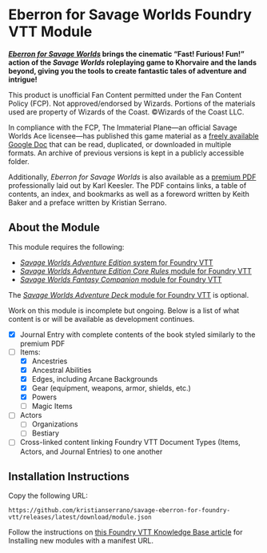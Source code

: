 # Eberron for Savage Worlds Foundry VTT Module

**[_Eberron for Savage Worlds_](https://immaterialplane.com/products/eberron-for-savage-worlds/) brings the cinematic “Fast! Furious! Fun!” action of the _Savage Worlds_ roleplaying game to Khorvaire and the lands beyond, giving you the tools to create fantastic tales of adventure and intrigue!**

This product is unofficial Fan Content permitted under the Fan Content Policy (FCP). Not approved/endorsed by Wizards. Portions of the materials used are property of Wizards of the Coast. ©Wizards of the Coast LLC.

In compliance with the FCP, The Immaterial Plane—an official Savage Worlds Ace licensee—has published this game material as a [freely available Google Doc](https://docs.google.com/document/d/1HS7Ys0hhm9-ykcp11rd34pf-bFwvtf-e7OGei9VXTx0/edit?usp=sharing) that can be read, duplicated, or downloaded in multiple formats. An archive of previous versions is kept in a publicly accessible folder.

Additionally, _Eberron for Savage Worlds_ is also available as a [premium PDF](https://immaterialplane.itch.io/eberron-for-savage-worlds) professionally laid out by Karl Keesler. The PDF contains links, a table of contents, an index, and bookmarks as well as a foreword written by Keith Baker and a preface written by Kristian Serrano.

## About the Module

This module requires the following:

- [_Savage Worlds Adventure Edition_ system for Foundry VTT](https://foundryvtt.com/packages/swade)
- [_Savage Worlds Adventure Edition Core Rules_ module for Foundry VTT](https://foundryvtt.com/packages/swade-core-rules)
- [_Savage Worlds Fantasy Companion_ module for Foundry VTT](https://foundryvtt.com/packages/swade-fantasy-companion)

The [_Savage Worlds Adventure Deck_ module for Foundry VTT](https://foundryvtt.com/packages/adventure-deck) is optional.

Work on this module is incomplete but ongoing. Below is a list of what content is or will be available as development continues.

- [x] Journal Entry with complete contents of the book styled similarly to the premium PDF
- [ ] Items:
  - [x] Ancestries
  - [x] Ancestral Abilities
  - [x] Edges, including Arcane Backgrounds
  - [x] Gear (equipment, weapons, armor, shields, etc.)
  - [x] Powers
  - [ ] Magic Items
- [ ] Actors
  - [ ] Organizations
  - [ ] Bestiary
- [ ] Cross-linked content linking Foundry VTT Document Types (Items, Actors, and Journal Entries) to one another

<!-- ## Support This Module

If you'd like to support ongoing development and support for this module, please consider joining [my Patreon](https://www.patreon.com/SavageEberronFoundryVTT/).
 -->
## Installation Instructions

Copy the following URL:

```
https://github.com/kristianserrano/savage-eberron-for-foundry-vtt/releases/latest/download/module.json
```

Follow the instructions on [this Foundry VTT Knowledge Base article](https://foundryvtt.com/article/modules/#:~:text=Installing%20via%20Manifest%20URL) for Installing new modules with a manifest URL.


